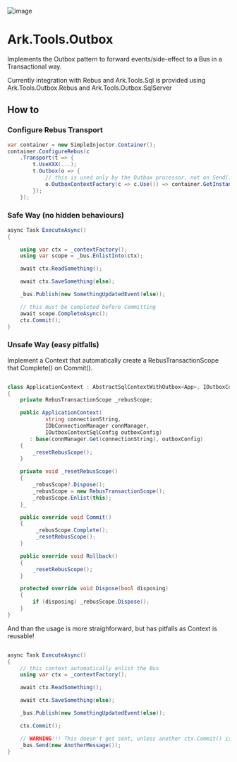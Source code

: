 ﻿![image](http://www.ark-energy.eu/wp-content/uploads/ark-dark.png)
# Ark.Tools.Outbox

Implements the Outbox pattern to forward events/side-effect to a Bus in a Transactional way.

Currently integration with Rebus and Ark.Tools.Sql is provided using Ark.Tools.Outbox.Rebus and Ark.Tools.Outbox.SqlServer

## How to

### Configure Rebus Transport

```csharp
var container = new SimpleInjector.Container();
container.ConfigureRebus(c
    .Transport(t => {
        t.UseXXX(...);
        t.Outbox(o => {
            // this is used only by the Outbox processor, not on Send() or Publish()
            o.OutboxContextFactory(c => c.Use(() => container.GetInstance<IOutboxContext>());
        });
    });
```

### Safe Way (no hidden behaviours)

```csharp
async Task ExecuteAsync()
{

    using var ctx = _contextFactory();
    using var scope = _bus.EnlistInto(ctx);

    await ctx.ReadSomething();

    await ctx.SaveSomething(else);    

    _bus.Publish(new SomethingUpdatedEvent(else));

    // this must be completed before Committing
    await scope.CompleteAsync();
    ctx.Commit();
}
```

### Unsafe Way (easy pitfalls) 

Implement a Context that automatically create a RebusTransactionScope that Complete() on Commit().

```csharp

class ApplicationContext : AbstractSqlContextWithOutbox<App>, IOutboxContext
{
    private RebusTransactionScope _rebusScope;

    public ApplicationContext(
            string connectionString, 
            IDbConnectionManager connManager, 
            IOutboxContextSqlConfig outboxConfig)
       : base(connManager.Get(connectionString), outboxConfig)
    {
        _resetRebusScope();
    }

    private void _resetRebusScope()
    {
        _rebusScope?.Dispose();
        _rebusScope = new RebusTransactionScope();
        _rebusScope.Enlist(this);
    }_

    public override void Commit()
    {
         _rebusScope.Complete();
         _resetRebusScope();
    }

    public override void Rollback()
    {
        _resetRebusScope();
    }

    protected override void Dispose(bool disposing)
    {
        if (disposing) _rebusScope.Dispose();
    }
}

```

And than the usage is more straighforward, but has pitfalls as Context is reusable!

```csharp

async Task ExecuteAsync()
{
    // this context automatically enlist the Bus
    using var ctx = _contextFactory();

    await ctx.ReadSomething();

    await ctx.SaveSomething(else);    

    _bus.Publish(new SomethingUpdatedEvent(else));

    ctx.Commit();

    // WARNING!!! This doesn't get sent, unless another ctx.Commit() is issued!
    _bus.Send(new AnotherMessage());
}

```